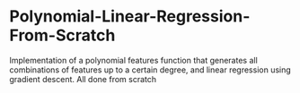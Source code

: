 # Polynomial-Linear-Regression-From-Scratch
Implementation of a polynomial features function that generates all combinations of features up to a certain degree, and linear regression using gradient descent. All done from scratch

